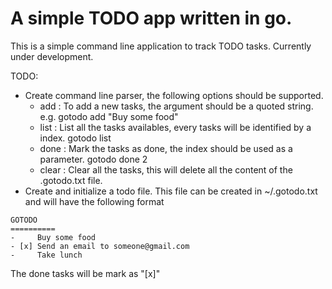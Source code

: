 # A simple TODO app written in go.

This is a simple command line application to track TODO tasks. 
Currently under development. 


TODO: 

* Create command line parser, the following options should be supported.
    * add : To add a new tasks, the argument should be a quoted string. e.g. gotodo add "Buy some food"
    * list : List all the tasks availables, every tasks will be identified by a index. gotodo list
    * done : Mark the tasks as done, the index should be used as a parameter. gotodo done 2
    * clear : Clear all the tasks, this will delete all the content of the .gotodo.txt file.
* Create and initialize a todo file. This file can be created in ~/.gotodo.txt and will have the following format

```
GOTODO
==========
-     Buy some food
- [x] Send an email to someone@gmail.com
-     Take lunch
```

The done tasks will be mark as "[x]"

